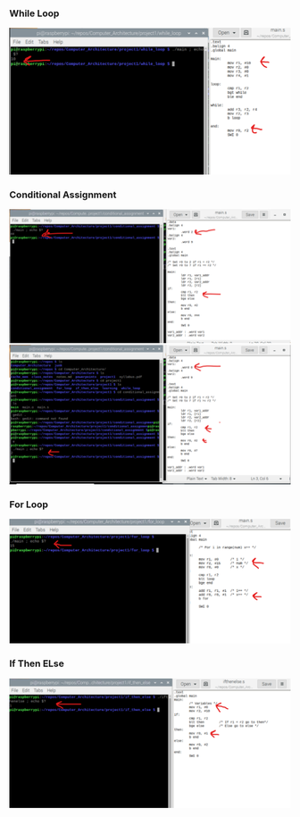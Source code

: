 ### While Loop

<img src="./screenshots/wl.png">

### Conditional Assignment

<img src="./screenshots/ca_lt.png">
<img src="./screenshots/ca_gt.png">

### For Loop

<img src="./screenshots/fl.png">

### If Then ELse

<img src="./screenshots/ite_lt.png">